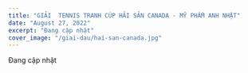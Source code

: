 ```yaml
---
title: "GIẢI  TENNIS TRANH CÚP HẢI SẢN CANADA - MỸ PHẨM ANH NHẬT"
date: "August 27, 2022"
excerpt: "Đang cập nhật"
cover_image: "/giai-dau/hai-san-canada.jpg"
---
```


Đang cập nhật
